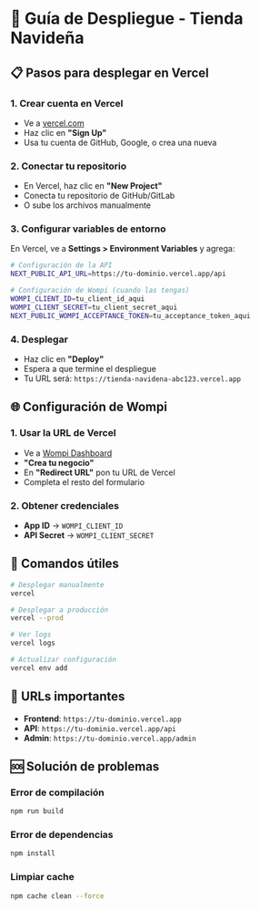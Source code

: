 # 🚀 Guía de Despliegue - Tienda Navideña

## 📋 Pasos para desplegar en Vercel

### **1. Crear cuenta en Vercel**
- Ve a [vercel.com](https://vercel.com)
- Haz clic en **"Sign Up"**
- Usa tu cuenta de GitHub, Google, o crea una nueva

### **2. Conectar tu repositorio**
- En Vercel, haz clic en **"New Project"**
- Conecta tu repositorio de GitHub/GitLab
- O sube los archivos manualmente

### **3. Configurar variables de entorno**
En Vercel, ve a **Settings > Environment Variables** y agrega:

```bash
# Configuración de la API
NEXT_PUBLIC_API_URL=https://tu-dominio.vercel.app/api

# Configuración de Wompi (cuando las tengas)
WOMPI_CLIENT_ID=tu_client_id_aqui
WOMPI_CLIENT_SECRET=tu_client_secret_aqui
NEXT_PUBLIC_WOMPI_ACCEPTANCE_TOKEN=tu_acceptance_token_aqui
```

### **4. Desplegar**
- Haz clic en **"Deploy"**
- Espera a que termine el despliegue
- Tu URL será: `https://tienda-navidena-abc123.vercel.app`

## 🌐 Configuración de Wompi

### **1. Usar la URL de Vercel**
- Ve a [Wompi Dashboard](https://panel.wompi.sv)
- **"Crea tu negocio"**
- En **"Redirect URL"** pon tu URL de Vercel
- Completa el resto del formulario

### **2. Obtener credenciales**
- **App ID** → `WOMPI_CLIENT_ID`
- **API Secret** → `WOMPI_CLIENT_SECRET`

## 🔧 Comandos útiles

```bash
# Desplegar manualmente
vercel

# Desplegar a producción
vercel --prod

# Ver logs
vercel logs

# Actualizar configuración
vercel env add
```

## 📱 URLs importantes

- **Frontend**: `https://tu-dominio.vercel.app`
- **API**: `https://tu-dominio.vercel.app/api`
- **Admin**: `https://tu-dominio.vercel.app/admin`

## 🆘 Solución de problemas

### **Error de compilación**
```bash
npm run build
```

### **Error de dependencias**
```bash
npm install
```

### **Limpiar cache**
```bash
npm cache clean --force
```

